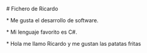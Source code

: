 \# Fichero de Ricardo



\* Me gusta el desarrollo de software.

\* Mi lenguaje favorito es C#.

\* Hola me llamo Ricardo y me gustan las patatas fritas

